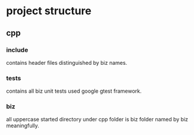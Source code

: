 # project structure
## cpp
### include
contains header files distinguished by biz names.
### tests
contains all biz unit tests used google gtest framework.
### biz
all uppercase started directory under cpp folder is biz folder named by biz meaningfully.
